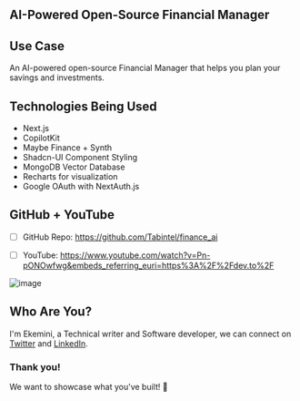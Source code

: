## AI-Powered Open-Source Financial Manager


## Use Case 
An AI-powered open-source Financial Manager that helps you plan your savings and investments.


## Technologies Being Used 
- Next.js
- CopilotKit
- Maybe Finance + Synth
- Shadcn-UI Component Styling
- MongoDB Vector Database
- Recharts for visualization
- Google OAuth with NextAuth.js
  

## GitHub + YouTube

- [ ] GitHub Repo:
https://github.com/Tabintel/finance_ai

- [ ] YouTube: 
https://www.youtube.com/watch?v=Pn-pONOwfwg&embeds_referring_euri=https%3A%2F%2Fdev.to%2F

![image](https://github.com/user-attachments/assets/26e9cdb5-f667-421f-a58d-b97e0877bd06)


## Who Are You?
I'm Ekemini, a Technical writer and Software developer, we can connect on [Twitter](https://twitter.com/realEkemini) and [LinkedIn](https://www.linkedin.com/in/ekeminisamuel/). 


### Thank you! 
We want to showcase what you've built! 🚀
